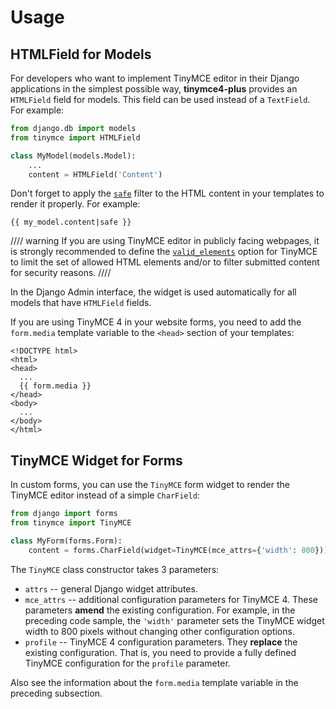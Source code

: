 # Usage

## HTMLField for Models

For developers who want to implement TinyMCE editor in their Django applications in the simplest possible way, **tinymce4-plus** provides an `HTMLField` field for models. This field can be used instead of a `TextField`. For example:

```python
from django.db import models
from tinymce import HTMLField

class MyModel(models.Model):
    ...
    content = HTMLField('Content')
```

Don't forget to apply the [`safe`](https://docs.djangoproject.com/es/1.9/ref/templates/builtins/#safe) filter to the HTML content in your templates to render it properly. For example:

```django
{{ my_model.content|safe }}
```

//// warning
If you are using TinyMCE editor in publicly facing webpages, it is strongly recommended to define the [`valid_elements`](https://www.tinymce.com/docs/configure/content-filtering/#valid_elements) option for TinyMCE to limit the set of allowed HTML elements and/or to filter submitted content for security reasons.
////

In the Django Admin interface, the widget is used automatically for all models that have `HTMLField` fields.

If you are using TinyMCE 4 in your website forms, you need to add the `form.media` template variable to the `<head>` section of your templates:

```django
<!DOCTYPE html>
<html>
<head>
  ...
  {{ form.media }}
</head>
<body>
  ...
</body>
</html>
```

## TinyMCE Widget for Forms

In custom forms, you can use the `TinyMCE` form widget to render the TinyMCE editor instead of a simple `CharField`:

```python
from django import forms
from tinymce import TinyMCE

class MyForm(forms.Form):
    content = forms.CharField(widget=TinyMCE(mce_attrs={'width': 800}))
```

The `TinyMCE` class constructor takes 3 parameters:

- `attrs` -- general Django widget attributes.
- `mce_attrs` -- additional configuration parameters for TinyMCE 4. These parameters **amend** the existing configuration. For example, in the preceding code sample, the `'width'` parameter sets the TinyMCE widget width to 800 pixels without changing other configuration options.
- `profile` -- TinyMCE 4 configuration parameters. They **replace** the existing configuration. That is, you need to provide a fully defined TinyMCE configuration for the `profile` parameter.

Also see the information about the `form.media` template variable in the preceding subsection.
